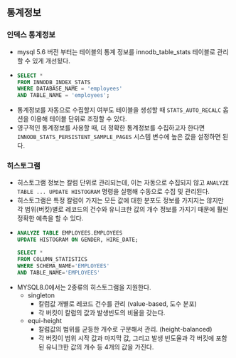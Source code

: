 ## 통계정보
### 인덱스 통계정보
- mysql 5.6 버전 부터는 테이블의 통계 정보를 innodb_table_stats 테이블로 관리할 수 있게 개선됬다. 
- ~~~SQL
  SELECT *
  FROM INNODB_INDEX_STATS
  WHERE DATABASE_NAME = 'employees'
  AND TABLE_NAME = 'employees'; 
  ~~~
- 통계정보를 자동으로 수집할지 여부도 테이블을 생성할 때 `STATS_AUTO_RECALC` 옵션을 이용해 테이블 단위로 조정할 수 있다.
- 영구적인 통계정보를 사용할 때, 더 정확한 통계정보를 수집하고자 한다면 `INNODB_STATS_PERSISTENT_SAMPLE_PAGES` 시스템 변수에 높은 값을 설정하면 된다.

### 히스토그램
- 히스토그램 정보는 칼럼 단위로 관리되는데, 이는 자동으로 수집되지 않고 `ANALYZE TABLE ... UPDATE HISTOGRAM` 명령을 실행해 수동으로 수집 및 관리된다.
- 히스토그램은 특정 칼럼이 가지는 모든 값에 대한 분포도 정보를 가지지는 않지만 각 범위(버킷)별로 레코드의 건수와 유니크한 값의 개수 정보를 가지기 때문에 훨씬 정확한 예측을 할 수 있다. 
- ~~~SQL
  ANALYZE TABLE EMPLOYEES.EMPLOYEES
  UPDATE HISTOGRAM ON GENDER, HIRE_DATE;

  SELECT *
  FROM COLUMN_STATISTICS
  WHERE SCHEMA_NAME='EMPLOYEES'
  AND TABLE_NAME='EMPLOYEES'
  ~~~
- MYSQL8.0에서는 2종류의 히스토그램을 지원한다.
    - singleton
        - 칼럼값 개별로 레코드 건수를 관리 (value-based, 도수 분포)
        - 각 버킷이 칼럼의 값과 발생빈도의 비율을 갖는다. 
    - equi-height
        - 칼럼값의 범위를 균등한 개수로 구분해서 관리. (height-balanced)
        - 각 버킷이 범위 시작 값과 마지막 값, 그리고 발생 빈도율과 각 버킷에 포함된 유니크한 값의 개수 등 4개의 값을 가진다. 
